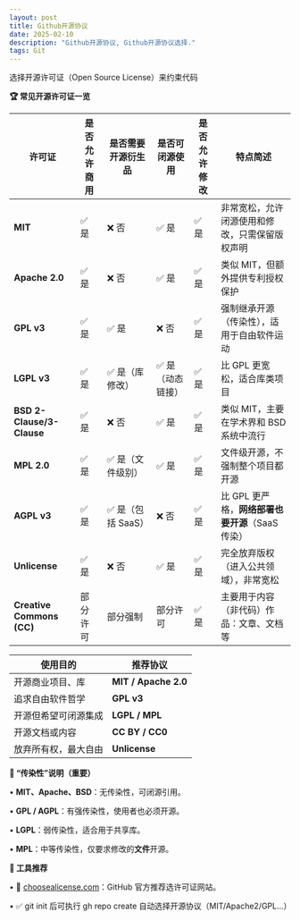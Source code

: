 ```yaml
---
layout: post
title: Github开源协议
date: 2025-02-10
description: "Github开源协议, Github开源协议选择."
tags: Git
---
```


选择开源许可证（Open Source License）来约束代码

**🏆 常见开源许可证一览**

| **许可证** | **是否允许商用** | **是否需要开源衍生品** | **是否可闭源使用** | **是否允许修改** | **特点简述** |
| --- | --- | --- | --- | --- | --- |
| **MIT** | ✅ 是 | ❌ 否 | ✅ 是 | ✅ 是 | 非常宽松，允许闭源使用和修改，只需保留版权声明 |
| **Apache 2.0** | ✅ 是 | ❌ 否 | ✅ 是 | ✅ 是 | 类似 MIT，但额外提供专利授权保护 |
| **GPL v3** | ✅ 是 | ✅ 是 | ❌ 否 | ✅ 是 | 强制继承开源（传染性），适用于自由软件运动 |
| **LGPL v3** | ✅ 是 | ✅ 是（库修改） | ✅ 是（动态链接） | ✅ 是 | 比 GPL 更宽松，适合库类项目 |
| **BSD 2-Clause/3-Clause** | ✅ 是 | ❌ 否 | ✅ 是 | ✅ 是 | 类似 MIT，主要在学术界和 BSD 系统中流行 |
| **MPL 2.0** | ✅ 是 | ✅ 是（文件级别） | ✅ 是 | ✅ 是 | 文件级开源，不强制整个项目都开源 |
| **AGPL v3** | ✅ 是 | ✅ 是（包括 SaaS） | ❌ 否 | ✅ 是 | 比 GPL 更严格，**网络部署也要开源**（SaaS 传染） |
| **Unlicense** | ✅ 是 | ❌ 否 | ✅ 是 | ✅ 是 | 完全放弃版权（进入公共领域），非常宽松 |
| **Creative Commons (CC)** | 部分许可 | 部分强制 | 部分许可 | ✅ 是 | 主要用于内容（非代码）作品：文章、文档等 |

| **使用目的** | **推荐协议** |
| --- | --- |
| 开源商业项目、库 | **MIT / Apache 2.0** |
| 追求自由软件哲学 | **GPL v3** |
| 开源但希望可闭源集成 | **LGPL / MPL** |
| 开源文档或内容 | **CC BY / CC0** |
| 放弃所有权，最大自由 | **Unlicense** |

**🚫 “传染性”说明（重要）**

•	**MIT、Apache、BSD**：无传染性，可闭源引用。

•	**GPL / AGPL**：有强传染性，使用者也必须开源。

•	**LGPL**：弱传染性，适合用于共享库。

•	**MPL**：中等传染性，仅要求修改的**文件**开源。

**🧭 工具推荐**

•	🧪 [choosealicense.com](https://choosealicense.com/)：GitHub 官方推荐选许可证网站。

•	✅ git init 后可执行 gh repo create 自动选择开源协议（MIT/Apache2/GPL…）